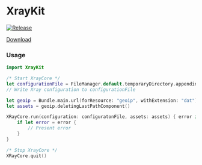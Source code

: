 # XrayKit

[![Release](https://github.com/Wanwire/FloxcoreXrayKit/actions/workflows/release.yml/badge.svg)](https://github.com/Wanwire/FloxcoreXrayKit/actions/workflows/release.yml)
  
[Download](https://github.com/Wanwire/FloxcoreXrayKit/releases/latest "download latest release")

### Usage
```swift
import XrayKit

/* Start XrayCore */
let configurationFile = FileManager.default.temporaryDirectory.appendingPathComponent("xray").appendingPathExtension("json")
// Write Xray configuration to configurationFile

let geoip = Bundle.main.url(forResource: "geoip", withExtension: "dat")!
let assets = geoip.deletingLastPathComponent()

XRayCore.run(configuration: configuratonFile, assets: assets) { error in
    if let error = error {
        // Present error
    }
}

/* Stop XrayCore */
XRayCore.quit()

```

